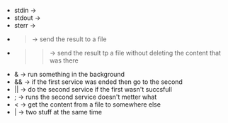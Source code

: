
* stdin -> 
* stdout ->
* sterr ->
* > -> send the result to a file
* >> -> send the result tp a file without deleting the content that was there
* & -> run something in the background
* && -> if the first service was ended then go to the second
* || -> do the second service if the first wasn't succsfull
* ; -> runs the second service doesn't metter what
* < -> get the content from a file to somewhere else
* | -> two stuff at the same time
